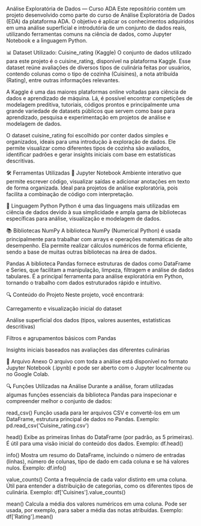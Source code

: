 Análise Exploratória de Dados — Curso ADA
Este repositório contém um projeto desenvolvido como parte do curso de Análise Exploratória de Dados (EDA) da plataforma ADA. O objetivo é aplicar os conhecimentos adquiridos em uma análise superficial e introdutória de um conjunto de dados reais, utilizando ferramentas comuns na ciência de dados, como Jupyter Notebook e a linguagem Python.

📊 Dataset Utilizado: Cuisine_rating (Kaggle)
O conjunto de dados utilizado para este projeto é o cuisine_rating, disponível na plataforma Kaggle. Esse dataset reúne avaliações de diversos tipos de culinária feitas por usuários, contendo colunas como o tipo de cozinha (Cuisines), a nota atribuída (Rating), entre outras informações relevantes.

A Kaggle é uma das maiores plataformas online voltadas para ciência de dados e aprendizado de máquina. Lá, é possível encontrar competições de modelagem preditiva, tutoriais, códigos prontos e principalmente uma grande variedade de datasets públicos que servem como base para aprendizado, pesquisa e experimentação em projetos de análise e modelagem de dados.

O dataset cuisine_rating foi escolhido por conter dados simples e organizados, ideais para uma introdução à exploração de dados. Ele permite visualizar como diferentes tipos de cozinha são avaliados, identificar padrões e gerar insights iniciais com base em estatísticas descritivas.

🛠 Ferramentas Utilizadas
📌 Jupyter Notebook
Ambiente interativo que permite escrever código, visualizar saídas e adicionar anotações em texto de forma organizada. Ideal para projetos de análise exploratória, pois facilita a combinação de código com interpretação.

📌 Linguagem Python
Python é uma das linguagens mais utilizadas em ciência de dados devido à sua simplicidade e ampla gama de bibliotecas específicas para análise, visualização e modelagem de dados.

📚 Bibliotecas
NumPy
A biblioteca NumPy (Numerical Python) é usada principalmente para trabalhar com arrays e operações matemáticas de alto desempenho. Ela permite realizar cálculos numéricos de forma eficiente, sendo a base de muitas outras bibliotecas na área de dados.

Pandas
A biblioteca Pandas fornece estruturas de dados como DataFrame e Series, que facilitam a manipulação, limpeza, filtragem e análise de dados tabulares. É a principal ferramenta para análise exploratória em Python, tornando o trabalho com dados estruturados rápido e intuitivo.

🔍 Conteúdo do Projeto
Neste projeto, você encontrará:

Carregamento e visualização inicial do dataset

Análise superficial dos dados (tipos, valores ausentes, estatísticas descritivas)

Filtros e agrupamentos básicos com Pandas

Insights iniciais baseados nas avaliações das diferentes culinárias

📁 Arquivo Anexo
O arquivo com toda a análise está disponível no formato Jupyter Notebook (.ipynb) e pode ser aberto com o Jupyter localmente ou no Google Colab.

🔍 Funções Utilizadas na Análise
Durante a análise, foram utilizadas algumas funções essenciais da biblioteca Pandas para inspecionar e compreender melhor o conjunto de dados:

read_csv()
Função usada para ler arquivos CSV e convertê-los em um DataFrame, estrutura principal de dados no Pandas.
Exemplo: pd.read_csv('Cuisine_rating.csv')

head()
Exibe as primeiras linhas do DataFrame (por padrão, as 5 primeiras). É útil para uma visão inicial do conteúdo dos dados.
Exemplo: df.head()

info()
Mostra um resumo do DataFrame, incluindo o número de entradas (linhas), número de colunas, tipo de dado em cada coluna e se há valores nulos.
Exemplo: df.info()

value_counts()
Conta a frequência de cada valor distinto em uma coluna. Útil para entender a distribuição de categorias, como os diferentes tipos de culinária.
Exemplo: df['Cuisines'].value_counts()

mean()
Calcula a média dos valores numéricos em uma coluna. Pode ser usada, por exemplo, para saber a média das notas atribuídas.
Exemplo: df['Rating'].mean()
